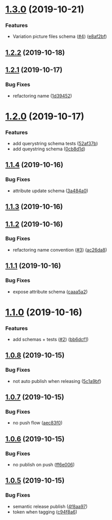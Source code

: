 # [1.3.0](https://github.com/retracedgmbh/schemas/compare/v1.2.2...v1.3.0) (2019-10-21)


### Features

* Variation picture files schema ([#4](https://github.com/retracedgmbh/schemas/issues/4)) ([e8af2bf](https://github.com/retracedgmbh/schemas/commit/e8af2bffead4ad3c65d3dfd6dafe7de11995825c))

## [1.2.2](https://github.com/retracedgmbh/schemas/compare/v1.2.1...v1.2.2) (2019-10-18)

## [1.2.1](https://github.com/retracedgmbh/schemas/compare/v1.2.0...v1.2.1) (2019-10-17)


### Bug Fixes

* refactoring name ([1d39452](https://github.com/retracedgmbh/schemas/commit/1d39452c0f45a9da086a46b558ee09a291ea3752))

# [1.2.0](https://github.com/retracedgmbh/schemas/compare/v1.1.4...v1.2.0) (2019-10-17)


### Features

* add querystring schema tests ([52af37b](https://github.com/retracedgmbh/schemas/commit/52af37ba8cc91e1372bac419c4174400f77412c2))
* add queystring schema ([0cb8d1d](https://github.com/retracedgmbh/schemas/commit/0cb8d1d547a9f70af04a5e3462c1571179e47f3e))

## [1.1.4](https://github.com/retracedgmbh/schemas/compare/v1.1.3...v1.1.4) (2019-10-16)


### Bug Fixes

* attribute update schema ([3a484a0](https://github.com/retracedgmbh/schemas/commit/3a484a0fb190e163a6fafc736d80f38fa652f6d2))

## [1.1.3](https://github.com/retracedgmbh/schemas/compare/v1.1.2...v1.1.3) (2019-10-16)

## [1.1.2](https://github.com/retracedgmbh/schemas/compare/v1.1.1...v1.1.2) (2019-10-16)


### Bug Fixes

* refactoring name convention ([#3](https://github.com/retracedgmbh/schemas/issues/3)) ([ac26da8](https://github.com/retracedgmbh/schemas/commit/ac26da815072bb77482c4c6801a35d972f30677f))

## [1.1.1](https://github.com/retracedgmbh/schemas/compare/v1.1.0...v1.1.1) (2019-10-16)


### Bug Fixes

* expose attribute schema ([caaa5a2](https://github.com/retracedgmbh/schemas/commit/caaa5a2c0ae87684d000abff426cb743cd5b7750))

# [1.1.0](https://github.com/retracedgmbh/schemas/compare/v1.0.8...v1.1.0) (2019-10-16)


### Features

* add schemas + tests ([#2](https://github.com/retracedgmbh/schemas/issues/2)) ([bb6dcf1](https://github.com/retracedgmbh/schemas/commit/bb6dcf131d7ad40a94b869af32295ae7ca1c9681))

## [1.0.8](https://github.com/retracedgmbh/schemas/compare/v1.0.7...v1.0.8) (2019-10-15)


### Bug Fixes

* not auto publish when releasing ([5c1a9bf](https://github.com/retracedgmbh/schemas/commit/5c1a9bfab7ba5423f5f2f3cada6c452a944852a8))

## [1.0.7](https://github.com/retracedgmbh/schemas/compare/v1.0.6...v1.0.7) (2019-10-15)


### Bug Fixes

* no push flow ([aec83f0](https://github.com/retracedgmbh/schemas/commit/aec83f0a447fa9e4eebbc38ea5f29ec742b15012))

## [1.0.6](https://github.com/retracedgmbh/schemas/compare/v1.0.5...v1.0.6) (2019-10-15)


### Bug Fixes

* no publish on push ([ff6e006](https://github.com/retracedgmbh/schemas/commit/ff6e00640fa8026737f11e0317ebdbda1fe76b29))

## [1.0.5](https://github.com/retracedgmbh/schemas/compare/v1.0.4...v1.0.5) (2019-10-15)


### Bug Fixes

* semantic release publish ([4f8aa97](https://github.com/retracedgmbh/schemas/commit/4f8aa97d241d76d45d9b4704d4262d4f284fdb58))
* token when tagging ([c94f8a6](https://github.com/retracedgmbh/schemas/commit/c94f8a624ed5d62258937e2a1c17047548b62a35))
